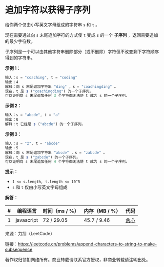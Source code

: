 # 追加字符以获得子序列

给你两个仅由小写英文字母组成的字符串 `s` 和 `t` 。

现在需要通过向 `s` 末尾追加字符的方式使 `t` 变成 `s` 的一个 **子序列** ，返回需要追加的最少字符数。

子序列是一个可以由其他字符串删除部分（或不删除）字符但不改变剩下字符顺序得到的字符串。

**示例 1：**

``` javascript
输入：s = "coaching", t = "coding"
输出：4
解释：向 s 末尾追加字符串 "ding" ，s = "coachingding" 。
现在，t 是 s ("coachingding") 的一个子序列。
可以证明向 s 末尾追加任何 3 个字符都无法使 t 成为 s 的一个子序列。
```

**示例 2：**

``` javascript
输入：s = "abcde", t = "a"
输出：0
解释：t 已经是 s ("abcde") 的一个子序列。
```

**示例 3：**

``` javascript
输入：s = "z", t = "abcde"
输出：5
解释：向 s 末尾追加字符串 "abcde" ，s = "zabcde" 。
现在，t 是 s ("zabcde") 的一个子序列。 
可以证明向 s 末尾追加任何 4 个字符都无法使 t 成为 s 的一个子序列。
```

**提示：**

- `1 <= s.length, t.length <= 10^5`
- `s` 和 `t` 仅由小写英文字母组成

**解答：**

**#**|**编程语言**|**时间（ms / %）**|**内存（MB / %）**|**代码**
--|--|--|--|--
1|javascript|72 / 29.05|45.7 / 9.46|[贪心](./javascript/ac_v1.js)

来源：力扣（LeetCode）

链接：https://leetcode.cn/problems/append-characters-to-string-to-make-subsequence

著作权归领扣网络所有。商业转载请联系官方授权，非商业转载请注明出处。
